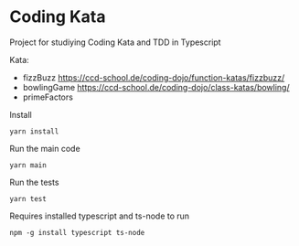 # Coding Kata

Project for studiying Coding Kata and TDD in Typescript

Kata:

- fizzBuzz
  https://ccd-school.de/coding-dojo/function-katas/fizzbuzz/
- bowlingGame
  https://ccd-school.de/coding-dojo/class-katas/bowling/  
- primeFactors

Install

```
yarn install
```

Run the main code

```
yarn main
```

Run the tests

```
yarn test
```

Requires installed typescript and ts-node to run

```
npm -g install typescript ts-node
```
